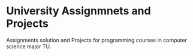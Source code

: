 # University Assignmnets and Projects

Assignments solution and Projects for programming courses in computer science major TU.
